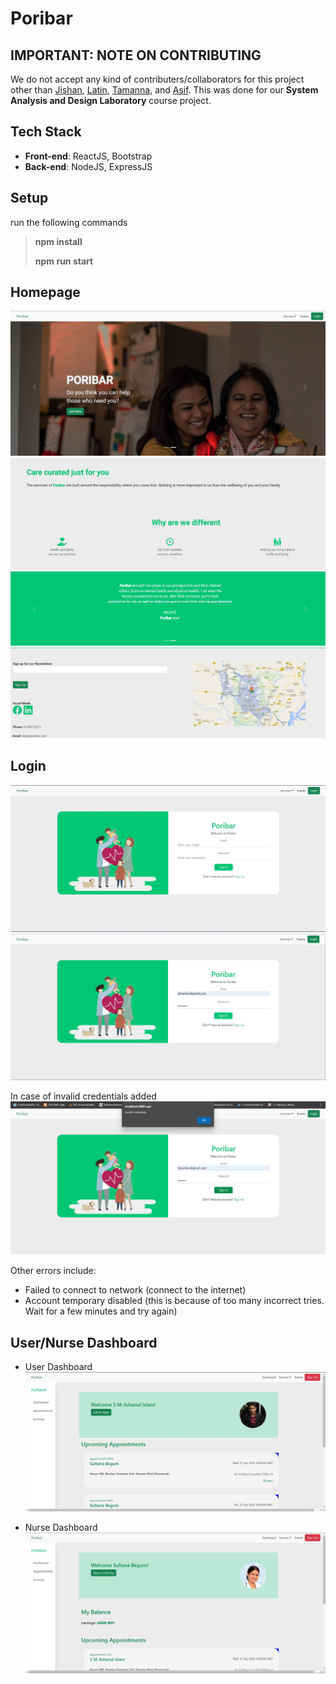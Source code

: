 # Poribar

## **IMPORTANT: NOTE ON CONTRIBUTING**
We do not accept any kind of contributers/collaborators for this project other than [Jishan](https://github.com/S-M-J-I), [Latin](https://github.com/lchakma201232), [Tamanna](https://github.com/Tamanna130), and [Asif](https://github.com/AsifUchchas). This was done for our **System Analysis and Design Laboratory** course project.

## Tech Stack
- **Front-end**: ReactJS, Bootstrap
- **Back-end**: NodeJS, ExpressJS

## Setup
run the following commands
> **npm install**
>
> **npm run start**



## Homepage
![homepage-1](/src//resources/readme/homepage-1.jpg)
![homepage-2](/src//resources/readme/homepage-2.jpg)
![homepage-3](/src//resources/readme/homepage-3.jpg)
![homepage-4](/src//resources/readme/homepage-4.jpg)


## Login
![login-1](/src//resources/readme/login.jpg)
![login-2](/src//resources/readme/login-2.jpg)

In case of invalid credentials added
![login-error](/src//resources/readme/login-3.jpg)

Other errors include:
- Failed to connect to network (connect to the internet)
- Account temporary disabled (this is because of too many incorrect tries. Wait for a few minutes and try again)


## User/Nurse Dashboard
- User Dashboard
    ![usr-dashboard](/src//resources/readme/user-dashboard.jpg)

- Nurse Dashboard
    ![usr-dashboard](/src//resources/readme/nurse-dashboard.jpg)
    